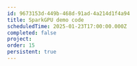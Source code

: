```yaml
---
id: 9673153d-449b-468d-91ad-4a214d1f4a94
title: SparkGPU demo code
scheduledTime: 2025-01-23T17:00:00.000Z
completed: false
project: 
order: 15
persistent: true
---
```



